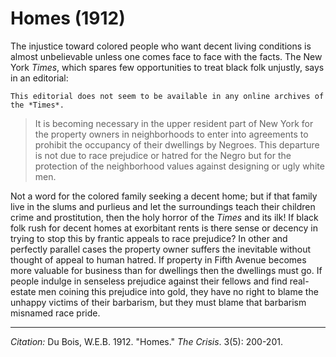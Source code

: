 # Homes (1912)


The injustice toward colored people who want decent living conditions is almost unbelievable unless one comes face to face with the facts. The New York *Times*, which spares few opportunities to treat black folk unjustly, says in an editorial:

```{margin}
This editorial does not seem to be available in any online archives of the *Times*.
```

> It is becoming necessary in the upper resident part of New York for the property owners in neighborhoods to enter into agreements to prohibit the occupancy of their dwellings by Negroes. This departure is not due to race prejudice or hatred for the Negro but for the protection of the neighborhood values against designing or ugly white men.

Not a word for the colored family seeking a decent home; but if that family live in the slums and purlieus and let the surroundings teach their children crime and prostitution, then the holy horror of the *Times* and its ilk! If black folk rush for decent homes at exorbitant rents is there sense or decency in trying to stop this by frantic appeals to race prejudice? In other and perfectly parallel cases the property owner suffers the inevi­table without thought of appeal to human hatred. If property in Fifth Avenue becomes more valuable for business than for dwellings then the dwellings must go. If people indulge in senseless prejudice against their fellows and find real-estate men coining this prejudice into gold, they have no right to blame the unhappy victims of their barbarism, but they must blame that barbarism misnamed race pride.

_________________
*Citation:* Du Bois, W.E.B. 1912. "Homes."  *The Crisis*. 3(5): 200-201.
